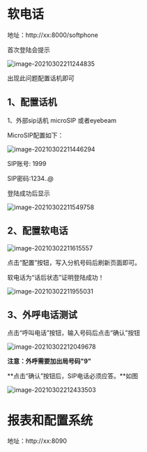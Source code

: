 # 软电话

地址：http://xx:8000/softphone

首次登陆会提示

![image-20210302211244835](https://user-images.githubusercontent.com/66709085/110724267-6ba67e00-8250-11eb-9cb6-5383d0f4a1f0.png)


出现此问题配置话机即可

## 1、配置话机

1、外部sip话机 microSIP 或者eyebeam

MicroSIP配置如下：

![image-20210302211446294](https://user-images.githubusercontent.com/66709085/110724319-8c6ed380-8250-11eb-8adb-3054f156247a.png)


SIP账号: 1999

SIP密码:1234..@

登陆成功后显示

![image-20210302211549758](https://user-images.githubusercontent.com/66709085/110724371-9ee90d00-8250-11eb-9c18-fb473d7001f4.png)


## 2、配置软电话

![image-20210302211615557](https://user-images.githubusercontent.com/66709085/110724400-aad4cf00-8250-11eb-8419-68e709838dd4.png)


点击“配置”按钮，写入分机号码后刷新页面即可。

软电话为“话后状态”证明登陆成功！

![image-20210302211955031](https://user-images.githubusercontent.com/66709085/110724419-b0cab000-8250-11eb-9dda-3d7fe097d9b1.png)


## 3、外呼电话测试

点击“呼叫电话”按钮，输入号码后点击“确认”按钮

![image-20210302212049678](https://user-images.githubusercontent.com/66709085/110724432-b7592780-8250-11eb-9bbd-a3d4c010b224.png)


**注意：外呼需要加出局号码"9"**

**点击“确认”按钮后，SIP电话必须应答。**如图

![image-20210302212433503](https://user-images.githubusercontent.com/66709085/110724438-baecae80-8250-11eb-9c6f-d6814c94f19f.png)


# 报表和配置系统

地址：http://xx:8090
